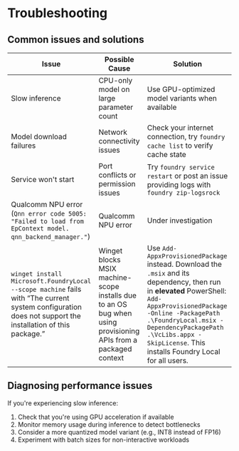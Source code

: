 # Troubleshooting

## Common issues and solutions

| Issue                   | Possible Cause                          | Solution                                                                                  |
| ----------------------- | --------------------------------------- | ----------------------------------------------------------------------------------------- |
| Slow inference          | CPU-only model on large parameter count | Use GPU-optimized model variants when available                                           |
| Model download failures | Network connectivity issues             | Check your internet connection, try `foundry cache list` to verify cache state            |
| Service won't start     | Port conflicts or permission issues     | Try `foundry service restart` or post an issue providing logs with `foundry zip-logsrock` |
| Qualcomm NPU error (`Qnn error code 5005: "Failed to load from EpContext model. qnn_backend_manager."`) | Qualcomm NPU error | Under investigation |
| `winget install Microsoft.FoundryLocal --scope machine` fails with “The current system configuration does not support the installation of this package.” | Winget blocks MSIX machine-scope installs due to an OS bug when using provisioning APIs from a packaged context | Use `Add-AppxProvisionedPackage` instead. Download the `.msix` and its dependency, then run in **elevated** PowerShell: `Add-AppxProvisionedPackage -Online -PackagePath .\FoundryLocal.msix -DependencyPackagePath .\VcLibs.appx -SkipLicense`. This installs Foundry Local for all users.|

## Diagnosing performance issues

If you're experiencing slow inference:

1. Check that you're using GPU acceleration if available
2. Monitor memory usage during inference to detect bottlenecks
3. Consider a more quantized model variant (e.g., INT8 instead of FP16)
4. Experiment with batch sizes for non-interactive workloads
